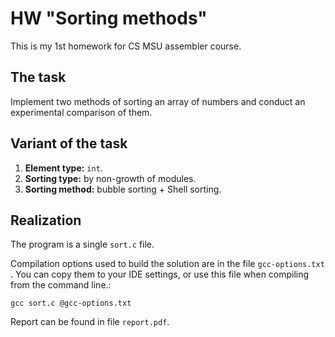# HW "Sorting methods"
This is my 1st homework for CS MSU assembler course. 

## The task
Implement two methods of sorting an array of numbers and conduct an experimental comparison of them.

## Variant of the task
1. **Element type:** `int`.
2. **Sorting type:** by non-growth of modules.
3. **Sorting method:** bubble sorting + Shell sorting. 

## Realization
The program is a single `sort.c` file.

Compilation options used to build the solution are in the file `gcc-options.txt `.
You can copy them to your IDE settings, or use this file when compiling from the command line.:

```console
gcc sort.c @gcc-options.txt
```

Report can be found in file `report.pdf`.
